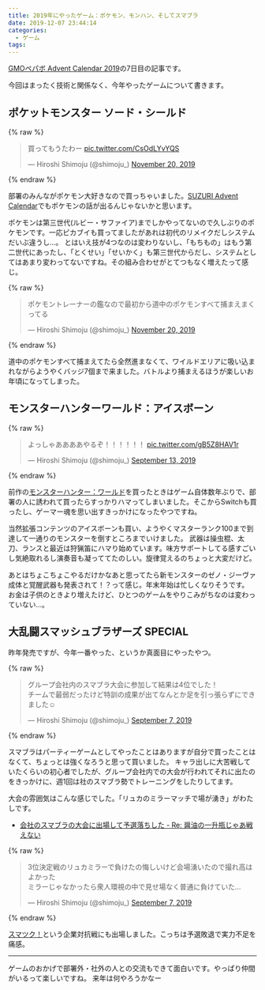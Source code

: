 ```yaml
---
title: 2019年にやったゲーム：ポケモン、モンハン、そしてスマブラ
date: 2019-12-07 23:44:14
categories:
  - ゲーム
tags:
---
```


[GMOペパボ Advent Calendar 2019](https://qiita.com/advent-calendar/2019/pepabo)の7日目の記事です。

今回はまったく技術と関係なく、今年やったゲームについて書きます。

## ポケットモンスター ソード・シールド

{% raw %}
<blockquote class="twitter-tweet"><p lang="ja" dir="ltr">買ってもうたわー <a href="https://t.co/CsOdLYvYQS">pic.twitter.com/CsOdLYvYQS</a></p>&mdash; Hiroshi Shimoju (@shimoju_) <a href="https://twitter.com/shimoju_/status/1197099339375501312?ref_src=twsrc%5Etfw">November 20, 2019</a></blockquote> <script async src="https://platform.twitter.com/widgets.js" charset="utf-8"></script>
{% endraw %}

部署のみんながポケモン大好きなので買っちゃいました。[SUZURI Advent Calendar](https://adventar.org/calendars/4698)でもポケモンの話が出るんじゃないかと思います。

ポケモンは第三世代(ルビー・サファイア)までしかやってないので久しぶりのポケモンです。一応ピカブイも買ってましたがあれは初代のリメイクだしシステムだいぶ違うし…。
とはいえ技が4つなのは変わりないし、「もちもの」はもう第二世代にあったし、「とくせい」「せいかく」も第三世代からだし、システムとしてはあまり変わってないですね。その組み合わせがとてつもなく増えたって感じ。

{% raw %}
<blockquote class="twitter-tweet"><p lang="ja" dir="ltr">ポケモントレーナーの鑑なので最初から道中のポケモンすべて捕まえまくってる</p>&mdash; Hiroshi Shimoju (@shimoju_) <a href="https://twitter.com/shimoju_/status/1197099615528443904?ref_src=twsrc%5Etfw">November 20, 2019</a></blockquote> <script async src="https://platform.twitter.com/widgets.js" charset="utf-8"></script>
{% endraw %}

道中のポケモンすべて捕まえてたら全然進まなくて、ワイルドエリアに吸い込まれながらようやくバッジ7個まで来ました。バトルより捕まえるほうが楽しいお年頃になってしまった。

## モンスターハンターワールド：アイスボーン

{% raw %}
<blockquote class="twitter-tweet"><p lang="ja" dir="ltr">よっしゃああああやるぞ！！！！！！ <a href="https://t.co/gB5Z8HAV1r">pic.twitter.com/gB5Z8HAV1r</a></p>&mdash; Hiroshi Shimoju (@shimoju_) <a href="https://twitter.com/shimoju_/status/1172469316375257089?ref_src=twsrc%5Etfw">September 13, 2019</a></blockquote> <script async src="https://platform.twitter.com/widgets.js" charset="utf-8"></script>
{% endraw %}

前作の[モンスターハンター：ワールド](http://www.capcom.co.jp/monsterhunter/world/ps4/)を買ったときはゲーム自体数年ぶりで、部署の人に誘われて買ったらすっかりハマってしまいました。そこからSwitchも買ったし、ゲーマー魂を思い出すきっかけになったやつですね。

当然拡張コンテンツのアイスボーンも買い、ようやくマスターランク100まで到達して一通りのモンスターを倒すところまでいけました。
武器は操虫棍、太刀、ランスと最近は狩猟笛にハマり始めています。味方サポートしてる感すごいし気絶取れるし演奏音も凝っててたのしい。旋律覚えるのちょっと大変だけど。

あとはちょこちょこやるだけかなあと思ってたら新モンスターのゼノ・ジーヴァ成体と覚醒武器も発表されて！？って感じ。年末年始は忙しくなりそうです。
お金は子供のときより増えたけど、ひとつのゲームをやりこみがちなのは変わっていない…。

## 大乱闘スマッシュブラザーズ SPECIAL

昨年発売ですが、今年一番やった、というか真面目にやったやつ。

{% raw %}
<blockquote class="twitter-tweet"><p lang="ja" dir="ltr">グループ会社内のスマブラ大会に参加して結果は4位でした！<br>チームで最弱だったけど特訓の成果が出てなんとか足を引っ張らずにできました☺️</p>&mdash; Hiroshi Shimoju (@shimoju_) <a href="https://twitter.com/shimoju_/status/1170360677996695553?ref_src=twsrc%5Etfw">September 7, 2019</a></blockquote> <script async src="https://platform.twitter.com/widgets.js" charset="utf-8"></script>
{% endraw %}

スマブラはパーティーゲームとしてやったことはありますが自分で買ったことはなくて、ちょっとは強くなろうと思って買いました。
キャラ出しに大苦戦していたくらいの初心者でしたが、グループ会社内での大会が行われてそれに出たのをきっかけに、週1回は社のスマブラ勢でトレーニングをしたりしてます。

大会の雰囲気はこんな感じでした。「リュカのミラーマッチで場が湧き」がわたしです。

- [会社のスマブラの大会に出場して予選落ちした - Re: 醤油の一升瓶じゃあ戦えない](https://uvb-76.hatenablog.com/entry/2019/09/11/094907)

{% raw %}
<blockquote class="twitter-tweet"><p lang="ja" dir="ltr">3位決定戦のリュカミラーで負けたの悔しいけど会場湧いたので撮れ高はよかった<br>ミラーじゃなかったら衆人環視の中で見せ場なく普通に負けていた…</p>&mdash; Hiroshi Shimoju (@shimoju_) <a href="https://twitter.com/shimoju_/status/1170361260078034945?ref_src=twsrc%5Etfw">September 7, 2019</a></blockquote> <script async src="https://platform.twitter.com/widgets.js" charset="utf-8"></script>
{% endraw %}

[スマツク！](https://smatsuku.fun/)という企業対抗戦にも出場しました。こっちは予選敗退で実力不足を痛感。

---

ゲームのおかげで部署外・社外の人との交流もできて面白いです。やっぱり仲間がいるって楽しいですね。
来年は何やろうかなー
